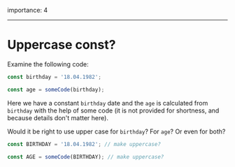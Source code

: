 importance: 4

---

# Uppercase const?

Examine the following code:

```js
const birthday = '18.04.1982';

const age = someCode(birthday);
```

Here we have a constant `birthday` date and the `age` is calculated from `birthday` with the help of some code (it is not provided for shortness, and because details don't matter here).

Would it be right to use upper case for `birthday`? For `age`? Or even for both?

```js
const BIRTHDAY = '18.04.1982'; // make uppercase?

const AGE = someCode(BIRTHDAY); // make uppercase?
```
